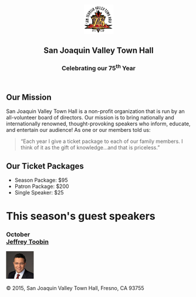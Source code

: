 <head>
	<meta charset="utf-8">
	<link rel="shortcut icon" href="images\favicon.ico">
</head>

<body>
	<header>
		<img src="images\town_hall_logo.gif" alt="Town Hall logo" height="80">
		<h2>San Joaquin Valley Town Hall</h2>
		<h3>Celebrating our 75<sup>th</sup> Year</h3>	
	</header>
	<main>
	<h2>Our Mission</h2>
		<p>San Joaquin Valley Town Hall is a non-profit organization that is run by an 
			all-volunteer board of directors. Our mission is to bring nationally and 
			internationally renowned, thought-provoking speakers who inform, educate, 
			and entertain our audience! As one or our members told us:</p>
		<blockquote>&ldquo;Each year I give a ticket package to each of our family members. 
			I think of it as the gift of knowledge...and that is priceless.&rdquo;</blockquote>

<h2>Our Ticket Packages</h2>
		<ul>
			<li>Season Package: $95</li>
			<li>Patron Package: $200</li>
			<li>Single Speaker: $25</li>
		</ul>

<h1>This season's guest speakers</h1>
<h3>October<br><a href="images\toobin.html">Jeffrey Toobin</a></h3>
		<img src="images\toobin75.jpg" alt="Jeffrey Toobin photo">	
	</main>
	<footer>
		<p>&copy; 2015, San Joaquin Valley Town Hall, Fresno, CA 93755</p>
	</footer>
</body>
</html>
